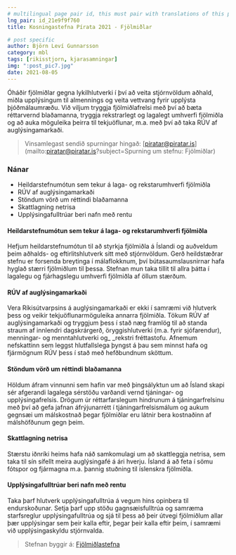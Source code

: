 ```yaml
---
# multilingual page pair id, this must pair with translations of this page. (This name must be unique)
lng_pair: id_21e9f9f760
title: Kosningastefna Pírata 2021 - Fjölmiðlar

# post specific
author: Björn Leví Gunnarsson
category: mbl
tags: [rikisstjorn, kjarasamningar]
img: ":post_pic7.jpg"
date: 2021-08-05
---
```


Óháðir fjölmiðlar gegna lykilhlutverki í því að veita stjórnvöldum aðhald, miðla upplýsingum til almennings og veita vettvang fyrir upplýsta þjóðmálaumræðu. Við viljum tryggja fjölmiðlafrelsi með því að bæta réttarvernd blaðamanna, tryggja rekstrarlegt og lagalegt umhverfi fjölmiðla og að auka möguleika þeirra til tekjuöflunar, m.a. með því að taka RÚV af auglýsingamarkaði.

> Vinsamlegast sendið spurningar hingað: [piratar@piratar.is](mailto:piratar@piratar.is?subject=Spurning um stefnu: Fjölmiðlar)

### Nánar 
- Heildarstefnumótun sem tekur á laga- og rekstarumhverfi fjölmiðla 
- RÚV af auglýsingamarkaði 
- Stöndum vörð um réttindi blaðamanna 
- Skattlagning netrisa 
- Upplýsingafulltrúar beri nafn með rentu

#### Heildarstefnumótun sem tekur á laga- og rekstarumhverfi fjölmiðla 
Hefjum heildarstefnumótun til að styrkja fjölmiðla á Íslandi og auðveldum þeim aðhalds- og eftirlitshlutverk sitt með stjórnvöldum. Gerð heildstæðrar stefnu er forsenda breytinga í málaflokknum, því bútasaumslausnirnar hafa hyglað stærri fjölmiðlum til þessa. Stefnan mun taka tillit til allra þátta í lagalegu og fjárhagslegu umhverfi fjölmiðla af öllum stærðum.

#### RÚV af auglýsingamarkaði 
Vera Ríkisútvarpsins á auglýsingamarkaði er ekki í samræmi við hlutverk þess og veikir tekjuöflunarmöguleika annarra fjölmiðla. Tökum RÚV af auglýsingamarkaði og tryggjum þess í stað næg framlög til að standa straum af innlendri dagskrárgerð, öryggishlutverki (m.a. fyrir sjófarendur), menningar- og menntahlutverki og_ _rekstri fréttastofu. Afnemum nefskattinn sem leggst hlutfallslega þyngst á þau sem minnst hafa og fjármögnum RÚV þess í stað með hefðbundnum sköttum.

#### Stöndum vörð um réttindi blaðamanna 
Höldum áfram vinnunni sem hafin var með þingsályktun um að Ísland skapi sér afgerandi lagalega sérstöðu varðandi vernd tjáningar- og upplýsingafrelsis. Drögum úr réttarfarslegum hindrunum á tjáningarfrelsinu með því að gefa jafnan áfrýjunarrétt í tjáningarfrelsismálum og aukum gegnsæi um málskostnað þegar fjölmiðlar eru látnir bera kostnaðinn af málshöfðunum gegn þeim.

#### Skattlagning netrisa 
Stærstu iðnríki heims hafa náð samkomulagi um að skattleggja netrisa, sem taka til sín sífellt meira auglýsingafé á ári hverju. Ísland á að feta í sömu fótspor og fjármagna m.a. þannig stuðning til íslenskra fjölmiðla.

#### Upplýsingafulltrúar beri nafn með rentu 
Taka þarf hlutverk upplýsingafulltrúa á vegum hins opinbera til endurskoðunar. Setja þarf upp stöðu gagnsæisfulltrúa og samræma starfsreglur upplýsingafulltrúa og sjá til þess að þeir útvegi fjölmiðlum allar þær upplýsingar sem þeir kalla eftir, þegar þeir kalla eftir þeim, í samræmi við upplýsingaskyldu stjórnvalda.

> Stefnan byggir á: [Fjölmiðlastefna](https://x.piratar.is/polity/1/document/491/)